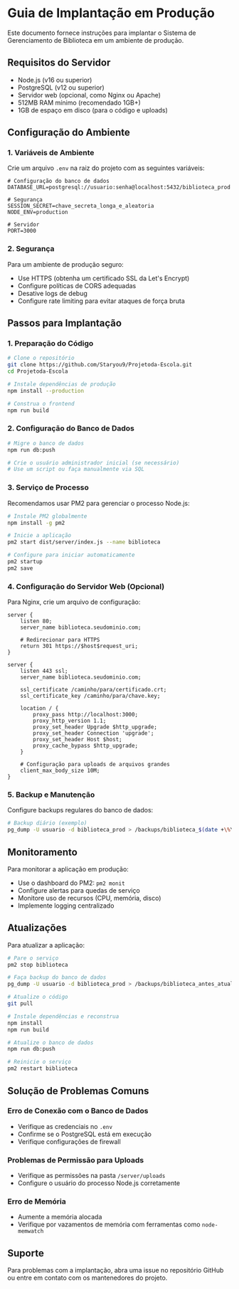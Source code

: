 # Guia de Implantação em Produção

Este documento fornece instruções para implantar o Sistema de Gerenciamento de Biblioteca em um ambiente de produção.

## Requisitos do Servidor

- Node.js (v16 ou superior)
- PostgreSQL (v12 ou superior)
- Servidor web (opcional, como Nginx ou Apache)
- 512MB RAM mínimo (recomendado 1GB+)
- 1GB de espaço em disco (para o código e uploads)

## Configuração do Ambiente

### 1. Variáveis de Ambiente

Crie um arquivo `.env` na raiz do projeto com as seguintes variáveis:

```
# Configuração do banco de dados
DATABASE_URL=postgresql://usuario:senha@localhost:5432/biblioteca_prod

# Segurança
SESSION_SECRET=chave_secreta_longa_e_aleatoria
NODE_ENV=production

# Servidor
PORT=3000
```

### 2. Segurança

Para um ambiente de produção seguro:

- Use HTTPS (obtenha um certificado SSL da Let's Encrypt)
- Configure políticas de CORS adequadas
- Desative logs de debug
- Configure rate limiting para evitar ataques de força bruta

## Passos para Implantação

### 1. Preparação do Código

```bash
# Clone o repositório
git clone https://github.com/Staryou9/Projetoda-Escola.git
cd Projetoda-Escola

# Instale dependências de produção
npm install --production

# Construa o frontend
npm run build
```

### 2. Configuração do Banco de Dados

```bash
# Migre o banco de dados
npm run db:push

# Crie o usuário administrador inicial (se necessário)
# Use um script ou faça manualmente via SQL
```

### 3. Serviço de Processo

Recomendamos usar PM2 para gerenciar o processo Node.js:

```bash
# Instale PM2 globalmente
npm install -g pm2

# Inicie a aplicação
pm2 start dist/server/index.js --name biblioteca

# Configure para iniciar automaticamente
pm2 startup
pm2 save
```

### 4. Configuração do Servidor Web (Opcional)

Para Nginx, crie um arquivo de configuração:

```nginx
server {
    listen 80;
    server_name biblioteca.seudominio.com;

    # Redirecionar para HTTPS
    return 301 https://$host$request_uri;
}

server {
    listen 443 ssl;
    server_name biblioteca.seudominio.com;

    ssl_certificate /caminho/para/certificado.crt;
    ssl_certificate_key /caminho/para/chave.key;

    location / {
        proxy_pass http://localhost:3000;
        proxy_http_version 1.1;
        proxy_set_header Upgrade $http_upgrade;
        proxy_set_header Connection 'upgrade';
        proxy_set_header Host $host;
        proxy_cache_bypass $http_upgrade;
    }

    # Configuração para uploads de arquivos grandes
    client_max_body_size 10M;
}
```

### 5. Backup e Manutenção

Configure backups regulares do banco de dados:

```bash
# Backup diário (exemplo)
pg_dump -U usuario -d biblioteca_prod > /backups/biblioteca_$(date +\%Y\%m\%d).sql
```

## Monitoramento

Para monitorar a aplicação em produção:

- Use o dashboard do PM2: `pm2 monit`
- Configure alertas para quedas de serviço
- Monitore uso de recursos (CPU, memória, disco)
- Implemente logging centralizado

## Atualizações

Para atualizar a aplicação:

```bash
# Pare o serviço
pm2 stop biblioteca

# Faça backup do banco de dados
pg_dump -U usuario -d biblioteca_prod > /backups/biblioteca_antes_atualizacao.sql

# Atualize o código
git pull

# Instale dependências e reconstrua
npm install
npm run build

# Atualize o banco de dados
npm run db:push

# Reinicie o serviço
pm2 restart biblioteca
```

## Solução de Problemas Comuns

### Erro de Conexão com o Banco de Dados
- Verifique as credenciais no `.env`
- Confirme se o PostgreSQL está em execução
- Verifique configurações de firewall

### Problemas de Permissão para Uploads
- Verifique as permissões na pasta `/server/uploads`
- Configure o usuário do processo Node.js corretamente

### Erro de Memória
- Aumente a memória alocada
- Verifique por vazamentos de memória com ferramentas como `node-memwatch`

## Suporte

Para problemas com a implantação, abra uma issue no repositório GitHub ou entre em contato com os mantenedores do projeto.